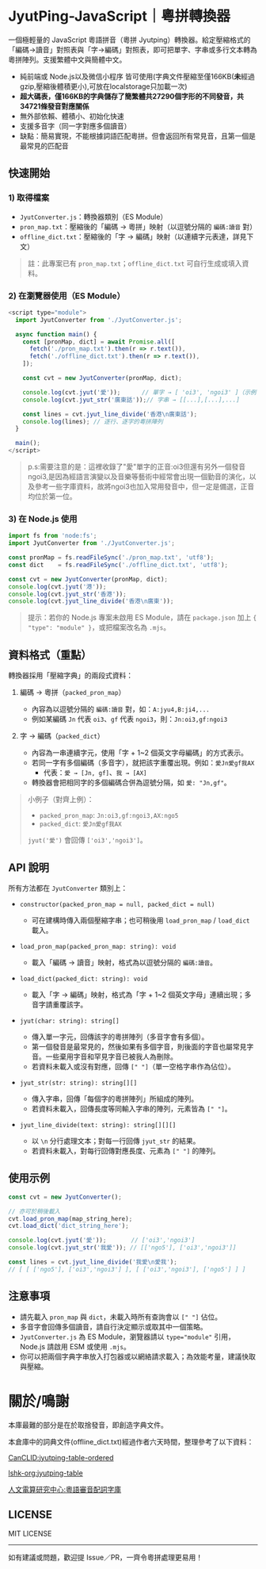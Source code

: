 # JyutPing-JavaScript｜粵拼轉換器

一個極輕量的 JavaScript 粵語拼音（粵拼 Jyutping）轉換器。給定壓縮格式的「編碼→讀音」對照表與「字→編碼」對照表，即可把單字、字串或多行文本轉為粵拼陣列。支援繁體中文與簡體中文。

- 純前端或 Node.js以及微信小程序 皆可使用(字典文件壓縮至僅166KB(**未**經過gzip,壓縮後體積更小),可放在localstorage只加載一次)
- **超大碼表，僅166KB的字典儲存了簡繁體共27290個字形的不同發音，共34721條發音對應關係**
- 無外部依賴、體積小、初始化快速
- 支援多音字（同一字對應多個讀音）
- 缺點：簡易實現，不能根據詞語匹配粵拼。但會返回所有常見音，且第一個是最常見的匹配音

## 快速開始

### 1) 取得檔案

- `JyutConverter.js`：轉換器類別（ES Module）
- `pron_map.txt`：壓縮後的「編碼 → 粵拼」映射（以逗號分隔的 `編碼:讀音` 對）
- `offline_dict.txt`：壓縮後的「字 → 編碼」映射（以連續字元表達，詳見下文）

> 註：此專案已有 `pron_map.txt`；`offline_dict.txt` 可自行生成或填入資料。

### 2) 在瀏覽器使用（ES Module）
```JavaScript
<script type="module">
  import JyutConverter from './JyutConverter.js';

  async function main() {
    const [pronMap, dict] = await Promise.all([
      fetch('./pron_map.txt').then(r => r.text()),
      fetch('./offline_dict.txt').then(r => r.text()),
    ]);

    const cvt = new JyutConverter(pronMap, dict);

    console.log(cvt.jyut('愛'));      // 單字 → [ 'oi3', 'ngoi3' ]（示例；實際讀音視資料而定）
    console.log(cvt.jyut_str('廣東話'));// 字串 → [[...],[...],...]

    const lines = cvt.jyut_line_divide('香港\n廣東話');
    console.log(lines); // 逐行、逐字的粵拼陣列
  }

  main();
</script>
```
> p.s:需要注意的是：這裡收錄了"愛"單字的正音:oi3但還有另外一個發音ngoi3,是因為經語言演變以及音樂等藝術中經常會出現一個勤音的演化，以及參考一些字庫資料，故將ngoi3也加入常用發音中，但一定是備選，正音均位於第一位。
### 3) 在 Node.js 使用
```JavaScript
import fs from 'node:fs';
import JyutConverter from './JyutConverter.js';

const pronMap = fs.readFileSync('./pron_map.txt', 'utf8');
const dict    = fs.readFileSync('./offline_dict.txt', 'utf8');

const cvt = new JyutConverter(pronMap, dict);
console.log(cvt.jyut('港'));
console.log(cvt.jyut_str('香港'));
console.log(cvt.jyut_line_divide('香港\n廣東'));
```
> 提示：若你的 Node.js 專案未啟用 ES Module，請在 `package.json` 加上 `{ "type": "module" }`，或把檔案改名為 `.mjs`。

## 資料格式（重點）

轉換器採用「壓縮字典」的兩段式資料：

1) 編碼 → 粵拼（`packed_pron_map`）
   - 內容為以逗號分隔的 `編碼:讀音` 對，如：`A:jyu4,B:ji4,...`
   - 例如某編碼 `Jn` 代表 `oi3`、`gf` 代表 `ngoi3`，則：`Jn:oi3,gf:ngoi3`

2) 字 → 編碼（`packed_dict`）
   - 內容為一串連續字元，使用「字 + 1~2 個英文字母編碼」的方式表示。
   - 若同一字有多個編碼（多音字），就把該字重覆出現。例如：`愛Jn愛gf我AX`
     - 代表：`愛 → [Jn, gf]`、`我 → [AX]`
   - 轉換器會把相同字的多個編碼合併為逗號分隔，如 `愛: "Jn,gf"`。

> 小例子（對齊上例）：
>
> - `packed_pron_map`: `Jn:oi3,gf:ngoi3,AX:ngo5`
> - `packed_dict`: `愛Jn愛gf我AX`
>
> `jyut('愛')` 會回傳 `['oi3','ngoi3']`。

## API 說明

所有方法都在 `JyutConverter` 類別上：

- `constructor(packed_pron_map = null, packed_dict = null)`
  - 可在建構時傳入兩個壓縮字串；也可稍後用 `load_pron_map` / `load_dict` 載入。

- `load_pron_map(packed_pron_map: string): void`
  - 載入「編碼 → 讀音」映射，格式為以逗號分隔的 `編碼:讀音`。

- `load_dict(packed_dict: string): void`
  - 載入「字 → 編碼」映射，格式為「字 + 1~2 個英文字母」連續出現；多音字請重覆該字。

- `jyut(char: string): string[]`
  - 傳入單一字元，回傳該字的粵拼陣列（多音字會有多個）。
  - 第一個發音是最常見的，然後如果有多個字音，則後面的字音也屬常見字音。一些棄用字音和罕見字音已被我人為刪除。
  - 若資料未載入或沒有對應，回傳 `[" "]`（單一空格字串作為佔位）。

- `jyut_str(str: string): string[][]`
  - 傳入字串，回傳「每個字的粵拼陣列」所組成的陣列。
  - 若資料未載入，回傳長度等同輸入字串的陣列，元素皆為 `[" "]`。

- `jyut_line_divide(text: string): string[][][]`
  - 以 `\n` 分行處理文本；對每一行回傳 `jyut_str` 的結果。
  - 若資料未載入，對每行回傳對應長度、元素為 `[" "]` 的陣列。

## 使用示例
```JavaScript
const cvt = new JyutConverter();

// 亦可於稍後載入
cvt.load_pron_map(map_string_here);
cvt.load_dict('dict_string_here');

console.log(cvt.jyut('愛'));       // ['oi3','ngoi3']
console.log(cvt.jyut_str('我愛')); // [['ngo5'], ['oi3','ngoi3']]

const lines = cvt.jyut_line_divide('我愛\n愛我');
// [ [ ['ngo5'], ['oi3','ngoi3'] ], [ ['oi3','ngoi3'], ['ngo5'] ] ]
```
## 注意事項

- 請先載入 `pron_map` 與 `dict`，未載入時所有查詢會以 `[" "]` 佔位。
- 多音字會回傳多個讀音，請自行決定顯示或取其中一個策略。
- `JyutConverter.js` 為 ES Module，瀏覽器請以 `type="module"` 引用，Node.js 請啟用 ESM 或使用 `.mjs`。
- 你可以把兩個字典字串放入打包器或以網絡請求載入；為效能考量，建議快取與壓縮。

# 關於/鳴謝

本庫最難的部分是在於取捨發音，即創造字典文件。

本倉庫中的詞典文件(offline_dict.txt)經過作者六天時間，整理參考了以下資料：

[CanCLID:jyutping-table-ordered](https://github.com/CanCLID/jyutping-table-ordered)

[lshk-org:jyutping-table](https://github.com/lshk-org/jyutping-table)

[人文電算研究中心:粵語審音配詞字庫](https://humanum.arts.cuhk.edu.hk/Lexis/lexi-can/)






## LICENSE

MIT LICENSE

---

如有建議或問題，歡迎提 Issue／PR，一齊令粵拼處理更易用！
